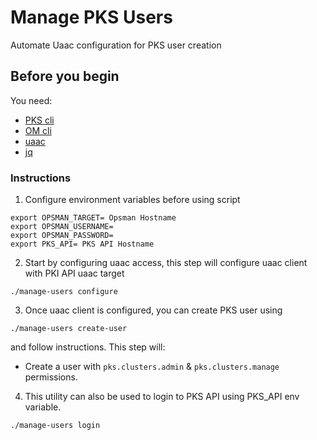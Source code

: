 # Manage PKS Users

Automate Uaac configuration for PKS user creation

## Before you begin
You need:

* [PKS cli](https://docs.pivotal.io/runtimes/pks/1-3/installing-pks-cli.html)
* [OM cli](https://github.com/pivotal-cf/om#installation)
* [uaac](https://github.com/cloudfoundry/cf-uaac#installation)
* [jq](https://stedolan.github.io/jq/download/)

### Instructions

1.  Configure environment variables before using script
  ```
  export OPSMAN_TARGET= Opsman Hostname
  export OPSMAN_USERNAME=
  export OPSMAN_PASSWORD=
  export PKS_API= PKS API Hostname
  ```
2. Start by configuring uaac access, this step will configure uaac client with PKI API uaac target
  ```
  ./manage-users configure
  ```
3. Once uaac client is configured, you can create PKS user using
  ```
  ./manage-users create-user
  ```
  and follow instructions. This step will:

  * Create a user with `pks.clusters.admin` & `pks.clusters.manage` permissions.


4. This utility can also be used to login to PKS API using PKS_API env variable.
```
./manage-users login
```
